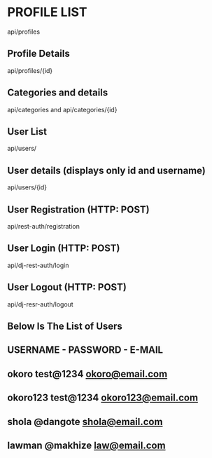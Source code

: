 
# PROFILE LIST

api/profiles

## Profile Details

api/profiles/{id}

## Categories and details

api/categories and api/categories/{id}

## User List

api/users/

## User details (displays only id and username)

api/users/{id}

## User Registration (HTTP: POST)

api/rest-auth/registration

## User Login (HTTP: POST)

api/dj-rest-auth/login

## User Logout (HTTP: POST)

api/dj-resr-auth/logout

## Below Is The List of Users

## USERNAME  -   PASSWORD    -    E-MAIL

## okoro         test@1234      <okoro@email.com>

## okoro123      test@1234      <okoro123@email.com>

## shola         @dangote       <shola@email.com>

## lawman        @makhize       <law@email.com>
